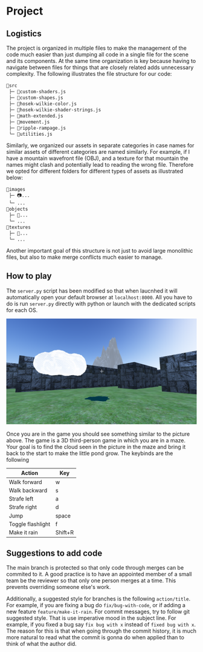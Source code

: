 # Project

## Logistics

The project is organized in multiple files to make the management of the code much easier than just dumping all code in a single file for the scene and its components. At the same time organization is key because having to navigate between files for things that are closely related adds unnecessary complexity. The following illustrates the file structure for our code:

```
📂src
 ├─ 📄custom-shaders.js
 ├─ 📄custom-shapes.js
 ├─ 📄hosek-wilkie-color.js
 ├─ 📄hosek-wilkie-shader-strings.js
 ├─ 📄math-extended.js
 ├─ 📄movement.js
 ├─ 📄ripple-rampage.js
 └─ 📄utilities.js
```

Similarly, we organized our assets in separate categories in case names for similar assets of different categories are named similarly. For example, if I have a mountain wavefront file (OBJ), and a texture for that mountain the names might clash and potentially lead to reading the wrong file. Therefore we opted for different folders for different types of assets as illustrated below:

```
📂images
 ├─ 📷...
 └─ ...
📂objects
 ├─ 🍩...
 └─ ...
📂textures
 ├─ 🧱...
 └─ ...
```

Another important goal of this structure is not just to avoid large monolithic files, but also to make merge conflicts much easier to manage.

## How to play

The `server.py` script has been modified so that when laucnhed it will automatically open your default browser at `localhost:8000`. All you have to do is run `server.py` directly with python or launch with the dedicated scripts for each OS.

![default screen at empty project](./images/current-progress.png)

Once you are in the game you should see something similar to the picture above. The game is a 3D third-person game in which you are in a maze. Your goal is to find the cloud seen in the picture in the maze and bring it back to the start to make the little pond grow. The keybinds are the following

|Action | Key |
|-|-|
|Walk forward| w|
|Walk backward| s|
|Strafe left| a|
|Strafe right| d|
|Jump| space|
|Toggle flashlight| f|
|Make it rain| Shift+R|

## Suggestions to add code

The main branch is protected so that only code through merges can be commited to it. A good practice is to have an appointed member of a small team be the reviewer so that only one person merges at a time. This prevents overriding someone else's work.

Additionally, a suggested style for branches is the following `action/title`. For example, if you are fixing a bug do `fix/bug-with-code`, or if adding a new feature `feature/make-it-rain`. For commit messages, try to follow git suggested style. That is use imperative mood in the subject line. For example, if you fixed a bug say `fix bug with x` instead of `fixed bug with x`. The reason for this is that when going through the commit history, it is much more natural to read what the commit is gonna do when applied than to think of what the author did.
